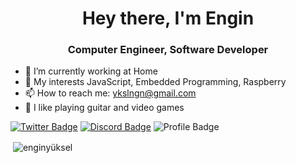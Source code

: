 <h1 align="center">Hey there, I'm Engin</h1>
<h3 align="center">Computer Engineer, Software Developer</h3>


- 🔭 I’m currently working at Home
- 💬 My interests JavaScript, Embedded Programming, Raspberry
- 📫 How to reach me: <ykslngn@gmail.com>
- 🎸 I like playing guitar and video games

[![Twitter Badge](https://img.shields.io/badge/-dracorllll-blue?style=flat-square&logo=Twitter&logoColor=white&link=https://www.twitter.com/dracorllll/)](https://www.twitter.com/dracorllll/)
[![Discord Badge](https://img.shields.io/discord/291991546901823488?label=Discord)](https://discord.gg/WBFxs6c)
![Profile Badge](https://komarev.com/ghpvc/?username=dracorlll&label=Profile%20views&color=0e75b6&style=flat)

<p>&nbsp;<img align="center" src="https://github-readme-stats.vercel.app/api?username=dracorlll&show_icons=true&locale=en" alt="enginyüksel" /></p>
